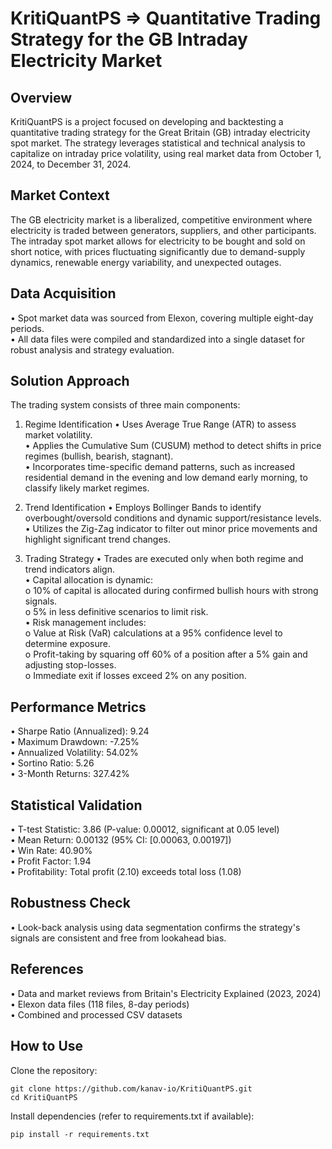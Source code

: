 KritiQuantPS => Quantitative Trading Strategy for the GB Intraday Electricity Market
=====================================================================================

Overview
--------
KritiQuantPS is a project focused on developing and backtesting a quantitative trading strategy for the Great Britain (GB) intraday electricity spot market. The strategy leverages statistical and technical analysis to capitalize on intraday price volatility, using real market data from October 1, 2024, to December 31, 2024.

Market Context
--------------
The GB electricity market is a liberalized, competitive environment where electricity is traded between generators, suppliers, and other participants. The intraday spot market allows for electricity to be bought and sold on short notice, with prices fluctuating significantly due to demand-supply dynamics, renewable energy variability, and unexpected outages.

Data Acquisition
----------------
• Spot market data was sourced from Elexon, covering multiple eight-day periods.  
• All data files were compiled and standardized into a single dataset for robust analysis and strategy evaluation.

Solution Approach
-----------------
The trading system consists of three main components:

1. Regime Identification
   • Uses Average True Range (ATR) to assess market volatility.  
   • Applies the Cumulative Sum (CUSUM) method to detect shifts in price regimes (bullish, bearish, stagnant).  
   • Incorporates time-specific demand patterns, such as increased residential demand in the evening and low demand early morning, to classify likely market regimes.

2. Trend Identification
   • Employs Bollinger Bands to identify overbought/oversold conditions and dynamic support/resistance levels.  
   • Utilizes the Zig-Zag indicator to filter out minor price movements and highlight significant trend changes.

3. Trading Strategy
   • Trades are executed only when both regime and trend indicators align.  
   • Capital allocation is dynamic:  
     o 10% of capital is allocated during confirmed bullish hours with strong signals.  
     o 5% in less definitive scenarios to limit risk.  
   • Risk management includes:  
     o Value at Risk (VaR) calculations at a 95% confidence level to determine exposure.  
     o Profit-taking by squaring off 60% of a position after a 5% gain and adjusting stop-losses.  
     o Immediate exit if losses exceed 2% on any position.

Performance Metrics
-------------------
• Sharpe Ratio (Annualized): 9.24  
• Maximum Drawdown: -7.25%  
• Annualized Volatility: 54.02%  
• Sortino Ratio: 5.26  
• 3-Month Returns: 327.42%

Statistical Validation
----------------------
• T-test Statistic: 3.86 (P-value: 0.00012, significant at 0.05 level)  
• Mean Return: 0.00132 (95% CI: [0.00063, 0.00197])  
• Win Rate: 40.90%  
• Profit Factor: 1.94  
• Profitability: Total profit (2.10) exceeds total loss (1.08)

Robustness Check
----------------
• Look-back analysis using data segmentation confirms the strategy's signals are consistent and free from lookahead bias.

References
----------
• Data and market reviews from Britain's Electricity Explained (2023, 2024)  
• Elexon data files (118 files, 8-day periods)  
• Combined and processed CSV datasets

How to Use
----------
Clone the repository:

    git clone https://github.com/kanav-io/KritiQuantPS.git
    cd KritiQuantPS

Install dependencies (refer to requirements.txt if available):

    pip install -r requirements.txt
